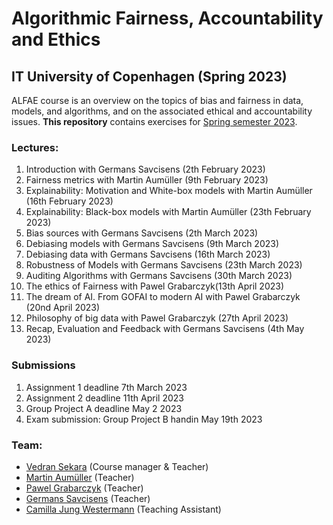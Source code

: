 # Algorithmic Fairness, Accountability and Ethics
## IT University of Copenhagen (Spring 2023)

ALFAE course is an overview on the topics of bias and fairness in data, models, and algorithms, and on the associated ethical and accountability issues. **This repository** contains exercises for [Spring semester 2023](https://learnit.itu.dk/local/coursebase/view.php?ciid=1073). 

### Lectures:
1. Introduction with Germans Savcisens (2th February 2023)
2. Fairness  metrics with  Martin Aumüller (9th February 2023)
3. Explainability: Motivation  and White-box models with Martin Aumüller (16th February 2023)
4. Explainability: Black-box models with Martin Aumüller (23th February 2023)
5. Bias sources with Germans Savcisens (2th March 2023)
6. Debiasing models with Germans Savcisens (9th March 2023) 
7. Debiasing data with Germans Savcisens (16th March 2023) 
8. Robustness of Models with Germans Savcisens (23th March 2023) 
9. Auditing Algorithms with Germans Savcisens (30th March 2023) 
10. The ethics of Fairness with Pawel Grabarczyk(13th April 2023)
11. The dream of AI. From GOFAI to modern AI with Pawel Grabarczyk (20nd April 2023) 
12. Philosophy of big  data with Pawel Grabarczyk (27th April 2023)
13. Recap, Evaluation and Feedback  with Germans Savcisens (4th May 2023)


### Submissions
1. Assignment 1 deadline 7th March 2023
2. Assignment 2 deadline 11th April 2023
3. Group Project A deadline May 2 2023
4. Exam submission: Group Project B handin May 19th 2023
### Team:
* [Vedran Sekara](mailto:vsek@itu.dk) (Course manager & Teacher)
* [Martin Aumüller](mailto:maau@itu.dk) (Teacher)
* [Pawel Grabarczyk](mailto:pawg@itu.dk) (Teacher)
* [Germans Savcisens](mailto:gers@dtu.dk) (Teacher)
* [Camilla Jung Westermann](mailto:camw@dtu.dk) (Teaching Assistant)
